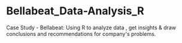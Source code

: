 # Bellabeat_Data-Analysis_R
Case Study - Bellabeat: Using R to analyze data , get insights &amp; draw conclusions and recommendations for company's problems.
